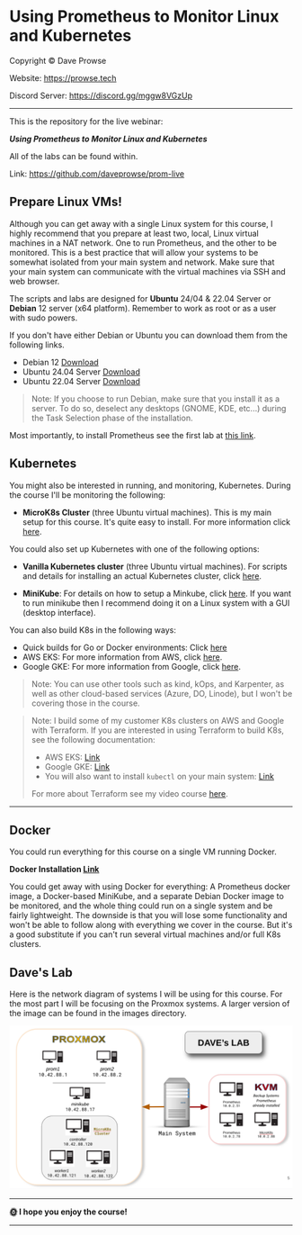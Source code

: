 # Using Prometheus to Monitor Linux and Kubernetes

Copyright © Dave Prowse

Website: https://prowse.tech

Discord Server: https://discord.gg/mggw8VGzUp

---

This is the repository for the live webinar:

***Using Prometheus to Monitor Linux and Kubernetes***

All of the labs can be found within.

Link: https://github.com/daveprowse/prom-live

## Prepare Linux VMs!

Although you can get away with a single Linux system for this course, I highly recommend that you prepare at least two, local, Linux virtual machines in a NAT network. One to run Prometheus, and the other to be monitored. This is a best practice that will allow your systems to be somewhat isolated from your main system and network. Make sure that your main system can communicate with the virtual machines via SSH and web browser.

The scripts and labs are designed for **Ubuntu** 24/04 & 22.04 Server or **Debian** 12 server (x64 platform). Remember to work as root or as a user with sudo powers.

If you don't have either Debian or Ubuntu you can download them from the following links.

- Debian 12 [Download](https://www.debian.org/download)
- Ubuntu 24.04 Server [Download](https://releases.ubuntu.com/24.04/)
- Ubuntu 22.04 Server [Download](https://releases.ubuntu.com/jammy/ubuntu-22.04.4-live-server-amd64.iso)

> Note: If you choose to run Debian, make sure that you install it as a server. To do so, deselect any desktops (GNOME, KDE, etc...) during the Task Selection phase of the installation.

Most importantly, to install Prometheus see the first lab at [this link](./labs/lab-01/README.md).

## Kubernetes

You might also be interested in running, and monitoring, Kubernetes. During the course I'll be monitoring the following:

- **MicroK8s Cluster** (three Ubuntu virtual machines). This is my main setup for this course. It's quite easy to install. For more information click [here](./z-more-info/microk8s/microk8s-notes.md).

You could also set up Kubernetes with one of the following options:

- **Vanilla Kubernetes cluster** (three Ubuntu virtual machines). For scripts and details for installing an actual Kubernetes cluster, click [here](./z-more-info/k8s-scripts/README.md).

- **MiniKube**: For details on how to setup a Minkube, click [here](./z-more-info/minikube/minikube-install.md). If you want to run minikube then I recommend doing it on a Linux system with a GUI (desktop interface).

You can also build K8s in the following ways:

- Quick builds for Go or Docker environments: Click [here](https://github.com/kubernetes/kubernetes)
- AWS EKS: For more information from AWS, click [here](https://aws.amazon.com/eks/).
- Google GKE: For more information from Google, click [here](https://cloud.google.com/kubernetes-engine).

> Note: You can use other tools such as kind, kOps, and Karpenter, as well as other cloud-based services (Azure, DO, Linode), but I won't be covering those in the course.

> Note: I build some of my customer K8s clusters on AWS and Google with Terraform. If you are interested in using Terraform to build K8s, see the following documentation:
> - AWS EKS: [Link](https://registry.terraform.io/providers/hashicorp/aws/latest/docs/resources/eks_cluster) 
> - Google GKE: [Link](https://registry.terraform.io/providers/hashicorp/google/latest/docs/guides/using_gke_with_terraform)
> - You will also want to install `kubectl` on your main system: [Link](https://kubernetes.io/docs/tasks/tools/install-kubectl-linux/)
>
> For more about Terraform see my video course [here](https://learning.oreilly.com/videos/hashicorp-certified-terraform/9780138195366/).

---

## Docker

You could run everything for this course on a single VM running Docker.

**Docker Installation [Link](https://docs.docker.com/engine/install/)**

You could get away with using Docker for everything: A Prometheus docker image, a Docker-based MiniKube, and a separate Debian Docker image to be monitored, and the whole thing could run on a single system and be fairly lightweight. The downside is that you will lose some functionality and won't be able to follow along with everything we cover in the course. But it's a good substitute if you can't run several virtual machines and/or full K8s clusters.

## Dave's Lab

Here is the network diagram of systems I will be using for this course. For the most part I will be focusing on the Proxmox systems. A larger version of the image can be found in the images directory. 

![Lab Setup](./images/prom-map2.png)

---

**🌞 I hope you enjoy the course!**

---
